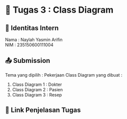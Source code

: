 # 📁 Tugas 3 : Class Diagram

## 👤 Identitas Intern
Nama : Naylah Yasmin Arifin             
NIM  : 235150600111004

## 📤 Submission

Tema yang dipilih : Pekerjaan
Class Diagram yang dibuat : 
1. Class Diagram 1 : Dokter
2. Class Diagram 2 : Pasien
3. Class Diagram 3 : Resep

## 🔗 Link Penjelasan Tugas
